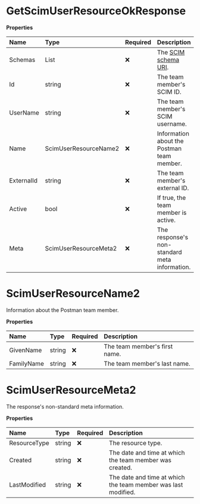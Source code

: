 # GetScimUserResourceOkResponse

**Properties**

| Name       | Type                  | Required | Description                                                              |
| :--------- | :-------------------- | :------- | :----------------------------------------------------------------------- |
| Schemas    | List<string>          | ❌       | The [SCIM schema URI](https://www.iana.org/assignments/scim/scim.xhtml). |
| Id         | string                | ❌       | The team member's SCIM ID.                                               |
| UserName   | string                | ❌       | The team member's SCIM username.                                         |
| Name       | ScimUserResourceName2 | ❌       | Information about the Postman team member.                               |
| ExternalId | string                | ❌       | The team member's external ID.                                           |
| Active     | bool                  | ❌       | If true, the team member is active.                                      |
| Meta       | ScimUserResourceMeta2 | ❌       | The response's non-standard meta information.                            |

# ScimUserResourceName2

Information about the Postman team member.

**Properties**

| Name       | Type   | Required | Description                   |
| :--------- | :----- | :------- | :---------------------------- |
| GivenName  | string | ❌       | The team member's first name. |
| FamilyName | string | ❌       | The team member's last name.  |

# ScimUserResourceMeta2

The response's non-standard meta information.

**Properties**

| Name         | Type   | Required | Description                                                   |
| :----------- | :----- | :------- | :------------------------------------------------------------ |
| ResourceType | string | ❌       | The resource type.                                            |
| Created      | string | ❌       | The date and time at which the team member was created.       |
| LastModified | string | ❌       | The date and time at which the team member was last modified. |

<!-- This file was generated by liblab | https://liblab.com/ -->
